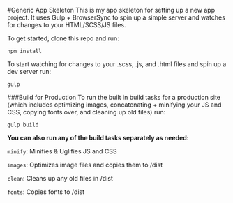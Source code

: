 #Generic App Skeleton
This is my app skeleton for setting up a new app project. It uses Gulp + BrowserSync to spin up a simple server and watches for changes to your HTML/SCSS/JS files.

To get started, clone this repo and run:

````
npm install
````

To start watching for changes to your .scss, .js, and .html files and spin up a dev server run:

````
gulp
````

###Build for Production
To run the built in build tasks for a production site (which includes optimizing images, concatenating + minifying your JS and CSS, copying fonts over, and cleaning up old files) run:

````
gulp build
````

**You can also run any of the build tasks separately as needed:**

`minify`: Minifies & Uglifies JS and CSS

`images`: Optimizes image files and copies them to /dist

`clean`: Cleans up any old files in /dist

`fonts`: Copies fonts to /dist
